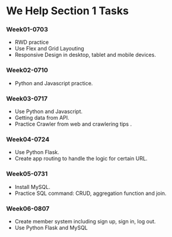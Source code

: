 # We Help Section 1 Tasks
### Week01-0703
* RWD practice
* Use Flex and Grid Layouting
* Responsive Design in desktop, tablet and mobile devices.
### Week02-0710
* Python and Javascript practice.
### Week03-0717
* Use Python and Javascript.
* Getting data from API.
* Practice Crawler from web and crawlering tips .
### Week04-0724
* Use Python Flask.
* Create app routing to handle the logic for certain URL.
### Week05-0731
* Install MySQL.
* Practice SQL command: CRUD, aggregation function and join.
### Week06-0807
* Create member system including sign up, sign in, log out.
* Use Python Flask and MySQL
